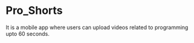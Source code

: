 
# Pro_Shorts

It is a mobile app where users can upload videos related to programming upto 60 seconds.

